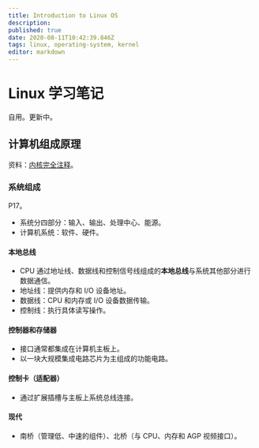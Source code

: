 ```yaml
---
title: Introduction to Linux OS
description: 
published: true
date: 2020-08-11T10:42:39.846Z
tags: linux, operating-system, kernel
editor: markdown
---
```


# Linux 学习笔记

自用。更新中。

## 计算机组成原理

资料：[内核完全注释](https://bobby285271.coding.net/p/img/d/img/git/raw/master/Linux%E5%86%85%E6%A0%B8%E8%A7%A3%E6%9E%90.pdf)。

### 系统组成

P17。

* 系统分四部分：输入、输出、处理中心、能源。
* 计算机系统：软件、硬件。

#### 本地总线
* CPU 通过地址线、数据线和控制信号线组成的**本地总线**与系统其他部分进行数据通信。
* 地址线：提供内存和 I/O 设备地址。
* 数据线：CPU 和内存或 I/O 设备数据传输。
* 控制线：执行具体读写操作。

#### 控制器和存储器
* 接口通常都集成在计算机主板上。
* 以一块大规模集成电路芯片为主组成的功能电路。

#### 控制卡（适配器）
* 通过扩展插槽与主板上系统总线连接。

#### 现代
* 南桥（管理低、中速的组件）、北桥（与 CPU、内存和 AGP 视频接口）。